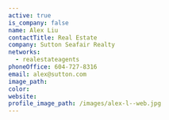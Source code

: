 ```yaml
---
active: true
is_company: false
name: Alex Liu
contactTitle: Real Estate
company: Sutton Seafair Realty
networks:
  - realestateagents
phoneOffice: 604-727-8316
email: alex@sutton.com
image_path:
color:
website:
profile_image_path: /images/alex-l--web.jpg
---
```




